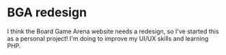 # BGA redesign

I think the Board Game Arena website needs a redesign, so I've started this as a personal project! I'm doing to improve my UI/UX skills and learning PHP.
